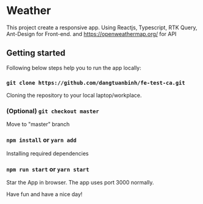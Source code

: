 # Weather

This project create a responsive app. Using Reactjs, Typescript, RTK Query, Ant-Design for Front-end. and https://openweathermap.org/ for API

## Getting started

Following below steps help you to run the app locally: 

### `git clone https://github.com/dangtuanbinh/fe-test-ca.git`

Cloning the repository to your local laptop/workplace.

### (Optional) `git checkout master`

Move to "master" branch

### `npm install` or `yarn add`

Installing required dependencies

### `npm run start` or `yarn start`

Star the App in browser. The app uses port 3000 normally.

Have fun and have a nice day!
